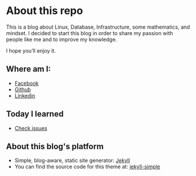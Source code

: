 # About this repo

This is a blog about Linux, Database, Infrastructure, some mathematics, and mindset. I decided to start this blog in order to share my passion with people like me and to improve my knowledge.

I hope you’ll enjoy it.

## Where am I:
* [Facebook](https://web.facebook.com/huynhtrunghieu.cs)
* [Github](https://github.com/hieuhtr)
* [Linkedin](https://www.linkedin.com/in/huynhtrunghieucs)

## Today I learned
* [Check issues](https://github.com/hieuhtr/Blog/issues)

## About this blog's platform
* Simple, blog-aware, static site generator: [Jekyll](https://jekyllrb.com)
* You can find the source code for this theme at: [jekyll-simple](https://github.com/wild-flame/jekyll-simple)
